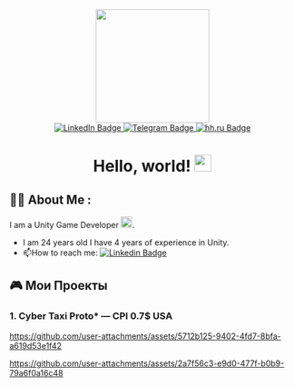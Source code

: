 <div id="header" align="center">
  <img src="https://i.ibb.co/NTYpSvD/IMG-5153.png" width="200"/>

  <div id="badges">
  <a href="https://www.linkedin.com/in/egor-neugodov-3927a61b8/">
    <img src="https://img.shields.io/badge/LinkedIn-blue?style=for-the-badge&logo=linkedin&logoColor=white" alt="LinkedIn Badge"/>

  <a href="https://t.me/EgorOMalley">
    <img src="https://img.shields.io/badge/Telegram-blue?style=for-the-badge&logo=telegram&logoColor=white" alt="Telegram Badge"/>
  </a>

   </a>
  <a href="https://hh.ru/resume/92cd19bdff07d933400039ed1f32464f704c36">
    <img src="https://img.shields.io/badge/hh.ru-red?style=for-the-badge&logo=hh.ru&logoColor=white" alt="hh.ru Badge"/>
  </a>

<h1>
  Hello, world!
  <img src="https://media.giphy.com/media/hvRJCLFzcasrR4ia7z/giphy.gif" width="30px"/>
</h1>
</div>
</div>

## :woman_technologist: About Me :
I am a Unity Game Developer  <img src="https://companieslogo.com/img/orig/U-ea48bc1d.png?t=1720244494" width="20">.

- I am 24 years old I have 4 years of experience in Unity.
- :mailbox:How to reach me: [![Linkedin Badge](https://img.shields.io/badge/Egor-blue?style=flat&logo=Telegram&logoColor=white)](https://t.me/EgorOMalley)


## 🎮 Мои Проекты

### 1. Cyber Taxi Proto* — CPI 0.7$ USA



https://github.com/user-attachments/assets/5712b125-9402-4fd7-8bfa-a619d53e1f42



https://github.com/user-attachments/assets/2a7f56c3-e9d0-477f-b0b9-79a6f0a16c48






